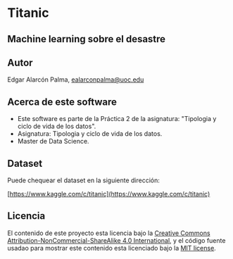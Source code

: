 # Titanic

## Machine learning sobre el desastre

## Autor

Edgar Alarcón Palma, ealarconpalma@uoc.edu

## Acerca de este software

* Este software es parte de la Práctica 2 de la asignatura: "Tipologia y ciclo de vida de los datos".
* Asignatura: Tipologia y ciclo de vida de los datos.
* Master de Data Science.

## Dataset

Puede chequear el dataset en la siguiente dirección:

[https://www.kaggle.com/c/titanic](https://www.kaggle.com/c/titanic)

## Licencia

El contenido de este proyecto esta licencia bajo la [Creative Commons Attribution-NonCommercial-ShareAlike 4.0 International](https://creativecommons.org/licenses/by-nc-sa/4.0/), 
y el código fuente usadao para mostrar este contenido esta licenciado bajo la  [MIT license](http://opensource.org/licenses/mit-license.php).
